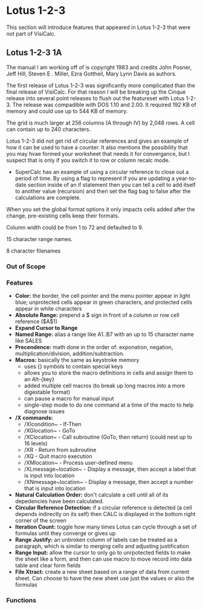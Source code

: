 # Lotus 1-2-3

This section will introduce features that appeared in Lotus 1-2-3 that were not part of VisiCalc.

## Lotus 1-2-3 1A

The manual I am working off of is copyright 1983 and credits John Posner, Jeff Hill, Steven E . Miller, Ezra Gottheil, Mary Lynn Davis as authors.

The first release of Lotus 1-2-3 was significantly more complicated than the final release of VisiCalc. For that reason I will be breaking up the Cinque release into several point releases to flush out the featureset with Lotus 1-2-3. The release was compadible with DOS 1.10 and 2.00. It required 192 KB of memory and could use up to 544 KB of memory.

The grid is much larger at 256 columns (A through IV) by 2,048 rows. A cell can contain up to 240 characters.

Lotus 1-2-3 did not get rid of circular references and gives an example of how it can be used to have a counter. It also mentions the possibility that you may hvae formed your worksheet that needs it for convergance, but I suspect that is only if you switch it to row or column recalc mode.

- SuperCalc has an example of using a circular reference to close out a period of time. By using a flag to represent if you are updating a year-to-date section inside of an if statement then you can tell a cell to add itself to another value (recursion) and then set the flag bag to false after the calculations are complete.

When you set the global format options it only impacts cells added after the change, pre-existing cells keep their formats.

Column width could be from 1 to 72 and defaulted to 9.

15 character range names.

8 character filenames

### Out of Scope

### Features

- **Color:** the border, the cell pointer and the menu pointer appear in light blue; unprotected cells appear in green characters, and protected cells appear in white characters
- **Absolute Range:** prepend a $ sign in front of a column or row cell reference (\$A\$1)
- **Expand Cursor to Range**
- **Named Range:** alias a range like A1..B7 with an up to 15 character name like SALES
- **Precendence:** math done in the order of: exponation, negation, multiplication/division, addition/subtraction.
- **Macros:** basically the same as keystroke memory
  - uses {} symbols to contain special keys
  - allows you to store the macro definitions in cells and assign them to an Alt-{key}
  - added multiple cell macros (to break up long macros into a more digestable format)
  - can pause a macro for manual input
  - single-step mode to do one command at a time of the macto to help diagnose issues
- **/X commands:**
  - /XIcondition~ - If-Then
  - /XGlocation~ - GoTo
  - /XClocation~ - Call subroutine (GoTo, then return) (could nest up to 16 levels)
  - /XR - Return from subroutine
  - /XQ - Quit macro execution
  - /XMlocation~ - Process user-defined menu
  - /XLmessage~location~ - Display a message, then accept a label that is input into location
  - /XNmessage~location~ - Display a message, then accept a number that is input into location
- **Natural Calculation Order:** don't calculate a cell until all of its depedencies have been calculated.
- **Circular Reference Detection:** if a circular reference is detected (a cell depends indirectly on its self) then CALC is displayed in the bottom right corner of the screen
- **Iteration Count:** toggle how many times Lotus can cycle through a set of formulas until they converge or gives up
- **Range Justify:** an unbroken column of labels can be treated as a paragraph, which is similar to merging cells and adjusting justification
- **Range Input:** allow the cursor to only go to unrpotected fields to make the sheet like a form, and then can use macro to move record into data table and clear form fields
- **File Xtract:** create a new sheet based on a range of data from current sheet. Can choose to have the new sheet use just the values or also the formulas

### Functions
